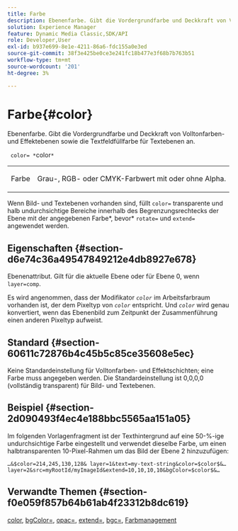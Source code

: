```yaml
---
title: Farbe
description: Ebenenfarbe. Gibt die Vordergrundfarbe und Deckkraft von Volltonfarben- und Effektebenen sowie die Textfeldfüllfarbe für Textebenen an.
solution: Experience Manager
feature: Dynamic Media Classic,SDK/API
role: Developer,User
exl-id: b937e699-8e1e-4211-86a6-fdc155a0e3ed
source-git-commit: 38f3e425be0ce3e241fc18b477e3f68b7b763b51
workflow-type: tm+mt
source-wordcount: '201'
ht-degree: 3%

---
```


# Farbe{#color}

Ebenenfarbe. Gibt die Vordergrundfarbe und Deckkraft von Volltonfarben- und Effektebenen sowie die Textfeldfüllfarbe für Textebenen an.

` color= *`color`*`

<table id="simpletable_68645167998A42229CEF858909FD447E"> 
 <tr class="strow"> 
  <td class="stentry"> <p> <span class="codeph"> <span class="varname"> Farbe </span> </span> </p> </td> 
  <td class="stentry"> <p>Grau-, RGB- oder CMYK-Farbwert mit oder ohne Alpha. </p> </td> 
 </tr> 
</table>

Wenn Bild- und Textebenen vorhanden sind, füllt `color=` transparente und halb undurchsichtige Bereiche innerhalb des Begrenzungsrechtecks der Ebene mit der angegebenen Farbe*, bevor* `rotate=` und `extend=` angewendet werden.

## Eigenschaften {#section-d6e74c36a49547849212e4db8927e678}

Ebenenattribut. Gilt für die aktuelle Ebene oder für Ebene 0, wenn `layer=comp`.

Es wird angenommen, dass der Modifikator *`color`* im Arbeitsfarbraum vorhanden ist, der dem Pixeltyp von *`color`* entspricht. Und *`color`* wird genau konvertiert, wenn das Ebenenbild zum Zeitpunkt der Zusammenführung einen anderen Pixeltyp aufweist.

## Standard {#section-60611c72876b4c45b5c85ce35608e5ec}

Keine Standardeinstellung für Volltonfarben- und Effektschichten; eine Farbe muss angegeben werden. Die Standardeinstellung ist 0,0,0,0 (vollständig transparent) für Bild- und Textebenen.

## Beispiel {#section-2d090493f4ec4e188bbc5565aa151a05}

Im folgenden Vorlagenfragment ist der Texthintergrund auf eine 50-%-ige undurchsichtige Farbe eingestellt und verwendet dieselbe Farbe, um einen halbtransparenten 10-Pixel-Rahmen um das Bild der Ebene 2 hinzuzufügen:

`…&$color=214,245,130,128& layer=1&text=my-text-string&color=$color$&… layer=2&src=myRootId/myImageId&extend=10,10,10,10&bgColor=$color$&…`

## Verwandte Themen {#section-f0e059f857b64b61ab4f23312b8dc619}

[color](../../../../../is-api/http-ref/image-serving-api-ref/c-http-protocol-reference/c-data-types/r-is-http-color.md#reference-0fdb264a3aed4bd78451bb55311f6e93), [bgColor=](../../../../../is-api/http-ref/image-serving-api-ref/c-http-protocol-reference/c-command-reference/r-bgcolor.md#reference-441371ba4ef54fe781887c5ae448f6ab), [opac=](../../../../../is-api/http-ref/image-serving-api-ref/c-http-protocol-reference/c-command-reference/r-opac.md#reference-d2269b51aca34599a08d0a46ee5c27e5), [extend=](../../../../../is-api/http-ref/image-serving-api-ref/c-http-protocol-reference/c-command-reference/r-extend.md#reference-7e9156beb285459d830e2d56782a74ac), [bgc=](../../../../../is-api/http-ref/image-serving-api-ref/c-http-protocol-reference/c-command-reference/r-bgc.md#reference-53376175f617446fbe5c69120f834b88), [Farbmanagement](../../../../../is-api/http-ref/image-serving-api-ref/c-http-protocol-reference/c-syntax-and-features/r-color-management.md#reference-c7e4a72d589145189f7e4bcb6b4544d7)
